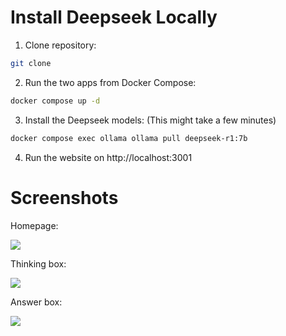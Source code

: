 # Install Deepseek Locally

1. Clone repository:

```sh
git clone
```

2. Run the two apps from Docker Compose:

```sh
docker compose up -d
```

3. Install the Deepseek models: (This might take a few minutes)

```sh
docker compose exec ollama ollama pull deepseek-r1:7b
```

4. Run the website on http://localhost:3001

# Screenshots

Homepage:

![](https://github.com/user-attachments/assets/73226df6-3a3d-4ca3-bbdf-4edbb4c171b9)

Thinking box:

![](https://github.com/user-attachments/assets/1bdcdf28-158a-4ab6-b988-bc4b6689cf71)

Answer box:

![](https://github.com/user-attachments/assets/c7aa006e-9366-428c-a1d6-8b6432ba3557)

